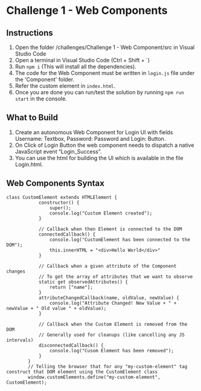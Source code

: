 # Challenge 1 - Web Components

## Instructions
1. Open the folder /challenges/Challenge 1 - Web Component/src in Visual Studio Code
2. Open a terminal in Visual Studio Code (Ctrl + Shift + `)
3. Run `npm i` (This will install all the dependencies).
4. The code for the Web Component must be written in `login.js` file under the 'Component' folder.
5. Refer the custom element in `index.html`.
6. Once you are done you can run/test the solution by running `npm run start` in the console.

## What to Build
1. Create an autonomous Web Component for Login UI with fields Username: Textbox, Password: Password and Login: Button.
2. On Click of Login Button the web component needs to dispatch a native JavaScript event “Login_Success”.
3. You can use the html for building the UI which is available in the file Login.html.


## Web Components Syntax
```
class CustomElement extends HTMLElement {
            constructor() {
                super();
                console.log("Custom Element created");
            }

            // Callback when then Element is connected to the DOM
            connectedCallback() {
                console.log("CustomElement has been connected to the DOM");
                this.innerHTML = "<div>Hello World</div>"
            }

            // Callback when a given attribute of the Component changes
            // To get the array of attributes that we want to observe
            static get observedAttributes() {
                return ["name"];
            }
            attributeChangedCallback(name, oldValue, newValue) {
                console.log("Attribute Changed! New Value + " + newValue + " Old value " + oldValue);
            }

            // Callback when the Custom Element is removed from the DOM
            // Generally used for cleanups (like cancelling any JS intervals)
            disconnectedCallback() {
                console.log("Cusom Element has been removed");
            }
        }
        // Telling the browser that for any "my-custom-element" tag construct that DOM element using the CustomElement class
        window.customElements.define("my-custom-element", CustomElement);
```